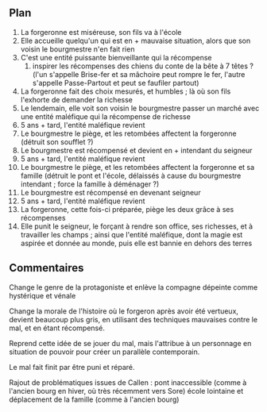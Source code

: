 ## Plan

1. La forgeronne est miséreuse, son fils va à l'école
2. Elle accueille quelqu'un qui est en + mauvaise situation, alors que son voisin le bourgmestre n'en fait rien
3. C'est une entité puissante bienveillante qui la récompense
	1. inspirer les récompenses des chiens du conte de la bête à 7 têtes ? (l'un s'appelle Brise-fer et sa mâchoire peut rompre le fer, l'autre s'appelle Passe-Partout et peut se faufiler partout)
4. La forgeronne fait des choix mesurés, et humbles ; là où son fils l'exhorte de demander la richesse
5. Le lendemain, elle voit son voisin le bourgmestre passer un marché avec une entité maléfique qui la récompense de richesse
6. 5 ans + tard, l'entité maléfique revient
7. Le bourgmestre le piège, et les retombées affectent la forgeronne (détruit son soufflet ?)
8. Le bourgmestre est récompensé et devient en + intendant du seigneur
9. 5 ans + tard, l'entité maléfique revient
10. Le bourgmestre le piège, et les retombées affectent la forgeronne et sa famille (détruit le pont et l'école, délaissés à cause du bourgmestre intendant ; force la famille à déménager ?)
11. Le bourgmestre est récompensé en devenant seigneur
12. 5 ans + tard, l'entité maléfique revient
13. La forgeronne, cette fois-ci préparée, piège les deux grâce à ses récompenses
14. Elle punit le seigneur, le forçant à rendre son office, ses richesses, et à travailler les champs ; ainsi que l'entité maléfique, dont la magie est aspirée et donnée au monde, puis elle est bannie en dehors des terres

## Commentaires

Change le genre de la protagoniste et enlève la compagne dépeinte comme hystérique et vénale

Change la morale de l'histoire où le forgeron après avoir été vertueux, devient beaucoup plus gris, en utilisant des techniques mauvaises contre le mal, et en étant récompensé.

Reprend cette idée de se jouer du mal, mais l'attribue à un personnage en situation de pouvoir pour créer un parallèle contemporain.

Le mal fait finit par être puni et réparé.

Rajout de problématiques issues de Callen :
	pont inaccessible (comme à l'ancien bourg en hiver, où très récemment vers Sore)
	école lointaine et déplacement de la famille (comme à l'ancien bourg)
